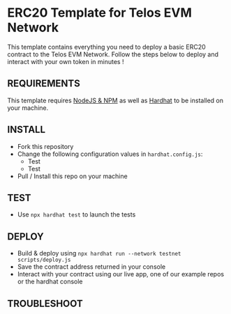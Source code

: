 # ERC20 Template for Telos EVM Network

This template contains everything you need to deploy a basic ERC20 contract to the Telos EVM Network. Follow the steps below to deploy and interact with your own token in minutes !

## REQUIREMENTS

This template requires [NodeJS & NPM](https://docs.npmjs.com/downloading-and-installing-node-js-and-npm) as well as [Hardhat](https://hardhat.org/) to be installed on your machine.

## INSTALL
- Fork this repository
- Change the following configuration values in `hardhat.config.js`:
    - Test
    - Test
- Pull / Install this repo on your machine

## TEST
- Use `npx hardhat test` to launch the tests

## DEPLOY
- Build & deploy using `npx hardhat run --network testnet scripts/deploy.js`
- Save the contract address returned in your console
- Interact with your contract using our live app, one of our example repos or the hardhat console

## TROUBLESHOOT
